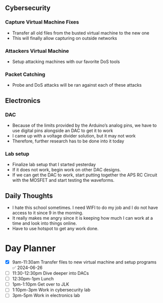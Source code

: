 ## Cybersecurity

### Capture Virtual Machine Fixes
- Transfer all old files from the busted virtual machine to the new one
- This will finally allow capturing on outside networks

### Attackers Virtual Machine
- Setup attacking machines with our favorite DoS tools

### Packet Catching
- Probe and DoS attacks will be ran against each of these attacks

## Electronics

### DAC
- Because of the limits provided by the Arduino’s analog pins, we have to use digital pins alongside an DAC to get it to work
- I came up with a voltage divider solution, but it may not work
- Therefore, further research has to be done into it today

### Lab setup
- Finalize lab setup that I started yesterday
- If it does not work, begin work on other DAC designs.
- If we can get the DAC to work, start putting together the APS RC Circuit with the MOSFET and start testing the waveforms.

## Daily Thoughts
- I hate this school sometimes. I need WIFI to do my job and I do not have access to it since 9 in the morning. 
- It really makes me angry since it is keeping how much I can work at a time and look into things online.
- Have to use hotspot to get any work done.

# Day Planner
- [x] 9am-11:30am Transfer files to new virtual machine and setup programs ✅ 2024-06-26
- [ ] 11:30-12:30pm Dive deeper into DACs
- [ ] 12:30pm-1pm Lunch
- [ ] 1pm-1:10pm Get over to JLK
- [ ] 1:10pm-3pm Work in cybersecurity lab
- [ ] 3pm-5pm Work in electronics lab
